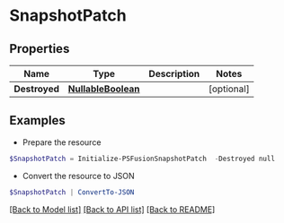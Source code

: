 # SnapshotPatch
## Properties

Name | Type | Description | Notes
------------ | ------------- | ------------- | -------------
**Destroyed** | [**NullableBoolean**](NullableBoolean.md) |  | [optional] 

## Examples

- Prepare the resource
```powershell
$SnapshotPatch = Initialize-PSFusionSnapshotPatch  -Destroyed null
```

- Convert the resource to JSON
```powershell
$SnapshotPatch | ConvertTo-JSON
```

[[Back to Model list]](../README.md#documentation-for-models) [[Back to API list]](../README.md#documentation-for-api-endpoints) [[Back to README]](../README.md)

